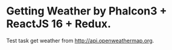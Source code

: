 # Getting Weather by Phalcon3 + ReactJS 16 + Redux.

Test task get weather from http://api.openweathermap.org.


